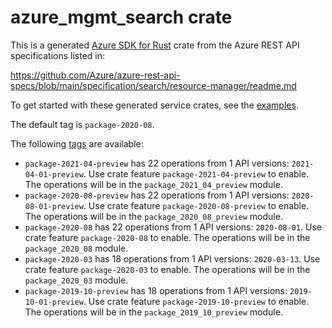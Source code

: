 # azure_mgmt_search crate

This is a generated [Azure SDK for Rust](https://github.com/Azure/azure-sdk-for-rust) crate from the Azure REST API specifications listed in:

https://github.com/Azure/azure-rest-api-specs/blob/main/specification/search/resource-manager/readme.md

To get started with these generated service crates, see the [examples](https://github.com/Azure/azure-sdk-for-rust/blob/main/services/README.md#examples).

The default tag is `package-2020-08`.

The following [tags](https://github.com/Azure/azure-sdk-for-rust/blob/main/services/tags.md) are available:

- `package-2021-04-preview` has 22 operations from 1 API versions: `2021-04-01-preview`. Use crate feature `package-2021-04-preview` to enable. The operations will be in the `package_2021_04_preview` module.
- `package-2020-08-preview` has 22 operations from 1 API versions: `2020-08-01-preview`. Use crate feature `package-2020-08-preview` to enable. The operations will be in the `package_2020_08_preview` module.
- `package-2020-08` has 22 operations from 1 API versions: `2020-08-01`. Use crate feature `package-2020-08` to enable. The operations will be in the `package_2020_08` module.
- `package-2020-03` has 18 operations from 1 API versions: `2020-03-13`. Use crate feature `package-2020-03` to enable. The operations will be in the `package_2020_03` module.
- `package-2019-10-preview` has 18 operations from 1 API versions: `2019-10-01-preview`. Use crate feature `package-2019-10-preview` to enable. The operations will be in the `package_2019_10_preview` module.